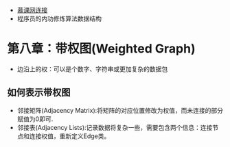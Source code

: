 + [慕课网连接](https://coding.imooc.com/class/chapter/71.html)
+ 程序员的内功修炼算法数据结构

#   第八章：带权图(Weighted Graph)
+ 边沿上的权：可以是个数字、字符串或更加复杂的数据包

## 如何表示带权图

+ 邻接矩阵(Adjacency Matrix):将矩阵的对应位置修改为权值，而未连接的部分赋值为0即可.
+ 邻接表(Adjacency Lists):记录数据将复杂一些，需要包含两个信息：连接节点和连接权值，重新定义Edge类。
